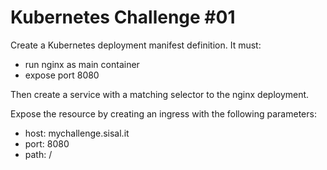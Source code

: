 # Kubernetes Challenge #01

Create a Kubernetes deployment manifest definition. It must:
- run nginx as main container
- expose port 8080

Then create a service with a matching selector to the nginx deployment.

Expose the resource by creating an ingress with the following parameters:
- host: mychallenge.sisal.it
- port: 8080 
- path: /

